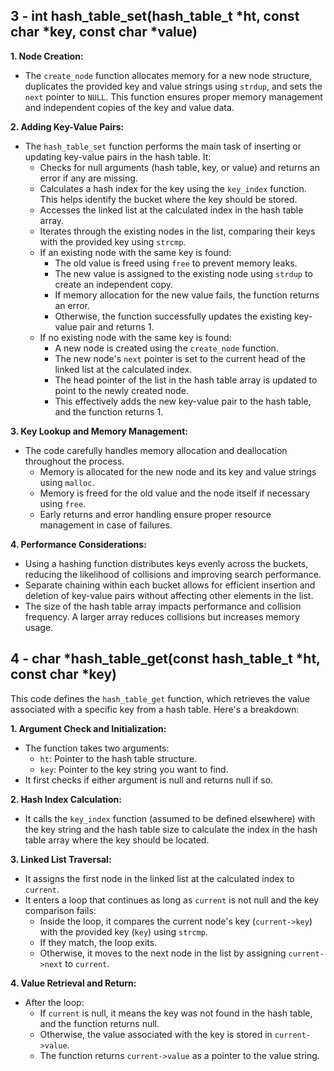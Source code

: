 ## 3 - int hash_table_set(hash_table_t *ht, const char *key, const char \*value)

**1. Node Creation:**
- The `create_node` function allocates memory for a new node structure, duplicates the provided key and value strings using `strdup`, and sets the `next` pointer to `NULL`. This function ensures proper memory management and independent copies of the key and value data.

**2. Adding Key-Value Pairs:**
- The `hash_table_set` function performs the main task of inserting or updating key-value pairs in the hash table. It:
  - Checks for null arguments (hash table, key, or value) and returns an error if any are missing.
  - Calculates a hash index for the key using the `key_index` function. This helps identify the bucket where the key should be stored.
  - Accesses the linked list at the calculated index in the hash table array.
  - Iterates through the existing nodes in the list, comparing their keys with the provided key using `strcmp`.
  - If an existing node with the same key is found:
    - The old value is freed using `free` to prevent memory leaks.
    - The new value is assigned to the existing node using `strdup` to create an independent copy.
    - If memory allocation for the new value fails, the function returns an error.
    - Otherwise, the function successfully updates the existing key-value pair and returns 1.
  - If no existing node with the same key is found:
    - A new node is created using the `create_node` function.
    - The new node's `next` pointer is set to the current head of the linked list at the calculated index.
    - The head pointer of the list in the hash table array is updated to point to the newly created node.
    - This effectively adds the new key-value pair to the hash table, and the function returns 1.

**3. Key Lookup and Memory Management:**
- The code carefully handles memory allocation and deallocation throughout the process.
  - Memory is allocated for the new node and its key and value strings using `malloc`.
  - Memory is freed for the old value and the node itself if necessary using `free`.
  - Early returns and error handling ensure proper resource management in case of failures.

**4. Performance Considerations:**
- Using a hashing function distributes keys evenly across the buckets, reducing the likelihood of collisions and improving search performance.
- Separate chaining within each bucket allows for efficient insertion and deletion of key-value pairs without affecting other elements in the list.
- The size of the hash table array impacts performance and collision frequency. A larger array reduces collisions but increases memory usage.

## 4 - char *hash_table_get(const hash_table_t *ht, const char *key)

This code defines the `hash_table_get` function, which retrieves the value associated with a specific key from a hash table. Here's a breakdown:

**1. Argument Check and Initialization:**
- The function takes two arguments:
    - `ht`: Pointer to the hash table structure.
    - `key`: Pointer to the key string you want to find.
- It first checks if either argument is null and returns null if so.

**2. Hash Index Calculation:**
- It calls the `key_index` function (assumed to be defined elsewhere) with the key string and the hash table size to calculate the index in the hash table array where the key should be located.

**3. Linked List Traversal:**
- It assigns the first node in the linked list at the calculated index to `current`.
- It enters a loop that continues as long as `current` is not null and the key comparison fails:
    - Inside the loop, it compares the current node's key (`current->key`) with the provided key (`key`) using `strcmp`.
    - If they match, the loop exits.
    - Otherwise, it moves to the next node in the list by assigning `current->next` to `current`.

**4. Value Retrieval and Return:**
- After the loop:
    - If `current` is null, it means the key was not found in the hash table, and the function returns null.
    - Otherwise, the value associated with the key is stored in `current->value`.
    - The function returns `current->value` as a pointer to the value string.
